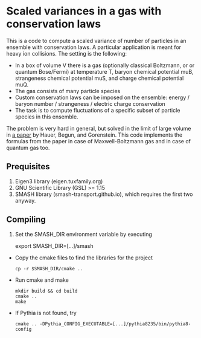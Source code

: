 # Scaled variances in a gas with conservation laws

This is a code to compute a scaled variance of number of particles in an
ensemble with conservation laws. A particular application is meant for
heavy ion collisions. The setting is the following:

- In a box of volume V there is a gas (optionally classical Boltzmann, or
  or quantum Bose/Fermi) at temperature T,
  baryon chemical potential muB, strangeness chemical potential muS, and
  charge chemical potential muQ.
- The gas consists of many particle species
- Custom conservation laws can be imposed on the ensemble:
  energy / baryon number / strangeness / electric charge conservation
- The task is to compute fluctuations of a specific subset of particle species
  in this ensemble.

The problem is very hard in general, but solved in the limit of large volume in
[a paper](https://arxiv.org/pdf/0706.3290.pdf) by Hauer, Begun, and Gorenstein.
This code implements the formulas from the paper in case of Maxwell-Boltzmann
gas and in case of quantum gas too.

## Prequisites

1. Eigen3 library (eigen.tuxfamily.org)
2. GNU Scientific Library (GSL) >= 1.15
3. SMASH library (smash-transport.github.io), which requires the first two anyway.

## Compiling

1. Set the SMASH_DIR environment variable by executing

      export SMASH_DIR=[...]/smash

- Copy the cmake files to find the libraries for the project

      cp -r $SMASH_DIR/cmake ..

- Run cmake and make

      mkdir build && cd build
      cmake ..
      make

- If Pythia is not found, try

      cmake .. -DPythia_CONFIG_EXECUTABLE=[...]/pythia8235/bin/pythia8-config
